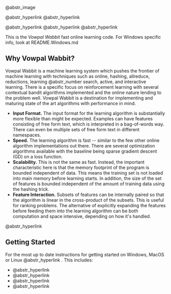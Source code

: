 @abstr_image 

@abstr_hyperlink @abstr_hyperlink 

@abstr_hyperlink @abstr_hyperlink @abstr_hyperlink 

This is the _Vowpal Wabbit_ fast online learning code. For Windows specific info, look at README.Windows.md

## Why Vowpal Wabbit?

Vowpal Wabbit is a machine learning system which pushes the frontier of machine learning with techniques such as online, hashing, allreduce, reductions, learning @abstr_number search, active, and interactive learning. There is a specific focus on reinforcement learning with several contextual bandit algorithms implemented and the online nature lending to the problem well. Vowpal Wabbit is a destination for implementing and maturing state of the art algorithms with performance in mind.

  * **Input Format.** The input format for the learning algorithm is substantially more flexible than might be expected. Examples can have features consisting of free form text, which is interpreted in a bag-of-words way. There can even be multiple sets of free form text in different namespaces.
  * **Speed.** The learning algorithm is fast -- similar to the few other online algorithm implementations out there. There are several optimization algorithms available with the baseline being sparse gradient descent (GD) on a loss function.
  * **Scalability.** This is not the same as fast. Instead, the important characteristic here is that the memory footprint of the program is bounded independent of data. This means the training set is not loaded into main memory before learning starts. In addition, the size of the set of features is bounded independent of the amount of training data using the hashing trick.
  * **Feature Interaction.** Subsets of features can be internally paired so that the algorithm is linear in the cross-product of the subsets. This is useful for ranking problems. The alternative of explicitly expanding the features before feeding them into the learning algorithm can be both computation and space intensive, depending on how it's handled.



@abstr_hyperlink 

## Getting Started

For the most up to date instructions for getting started on Windows, MacOS or Linux @abstr_hyperlink . This includes:

  * @abstr_hyperlink 
  * @abstr_hyperlink 
  * @abstr_hyperlink 
  * @abstr_hyperlink 


